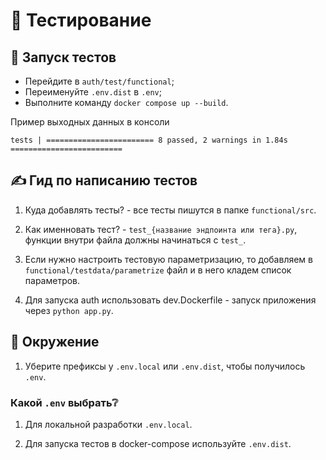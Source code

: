 # 🧩 Тестирование

## 🚀 Запуск тестов

- Перейдите в `auth/test/functional`;
- Переименуйте `.env.dist` в `.env`;
- Выполните команду `docker compose up --build`.

Пример выходных данных в консоли
```commandline
tests | ======================== 8 passed, 2 warnings in 1.84s =========================
```


## ✍️ Гид по написанию тестов

1. Куда добавлять тесты? - все тесты пишутся в папке `functional/src`.

2. Как именновать тест? - `test_{название эндпоинта или тега}.py`, функции внутри файла должны начинаться с `test_`.

3. Если нужно настроить тестовую параметризацию, то добавляем в `functional/testdata/parametrize` файл и в него кладем список параметров.

4. Для запуска auth использовать dev.Dockerfile - запуск приложения через `python app.py`.

## 🔑 Окружение

1. Уберите префиксы у `.env.local` или `.env.dist`, чтобы получилось `.env`.

### Какой `.env` выбрать❔

1. Для локальной разработки `.env.local`.

2. Для запуска тестов в docker-compose используйте `.env.dist`.
